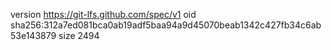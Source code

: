 version https://git-lfs.github.com/spec/v1
oid sha256:312a7ed081bca0ab19adf5baa94a9d45070beab1342c427fb34c6ab53e143879
size 2494
